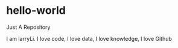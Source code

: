 # hello-world
Just A Repository

I am larryLi. I love code, I love data, I love knowledge, I love Github

